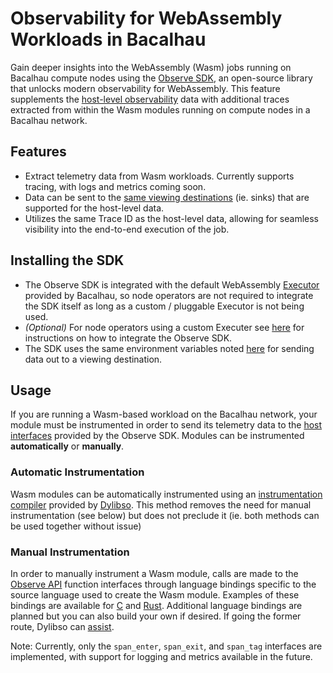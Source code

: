 # Observability for WebAssembly Workloads in Bacalhau

Gain deeper insights into the WebAssembly (Wasm) jobs running on Bacalhau compute nodes using the [Observe SDK](https://dev.dylibso.com/docs/category/observe-sdk/), an open-source library that unlocks modern observability for WebAssembly. This feature supplements the [host-level observability](../setting-up/running-node/observability/) data with additional traces extracted from within the Wasm modules running on compute nodes in a Bacalhau network.

## Features

* Extract telemetry data from Wasm workloads. Currently supports tracing, with logs and metrics coming soon.
* Data can be sent to the [same viewing destinations](../setting-up/running-node/observability/#viewing) (ie. sinks) that are supported for the host-level data.
* Utilizes the same Trace ID as the host-level data, allowing for seamless visibility into the end-to-end execution of the job.

## Installing the SDK

* The Observe SDK is integrated with the default WebAssembly [Executor](../getting-started/architecture/#executor) provided by Bacalhau, so node operators are not required to integrate the SDK itself as long as a custom / pluggable Executor is not being used.
* _(Optional)_ For node operators using a custom Executer see [here](https://dev.dylibso.com/docs/observe/adapters/golang/opentelemetry) for instructions on how to integrate the Observe SDK.
* The SDK uses the same environment variables noted [here](../setting-up/running-node/observability/#viewing) for sending data out to a viewing destination.

## Usage

If you are running a Wasm-based workload on the Bacalhau network, your module must be instrumented in order to send its telemetry data to the [host interfaces](https://github.com/dylibso/observe-sdk/tree/main/observe-api) provided by the Observe SDK. Modules can be instrumented **automatically** or **manually**.

### Automatic Instrumentation

Wasm modules can be automatically instrumented using an [instrumentation compiler](https://dev.dylibso.com/docs/observe/instrumentation/automatic/) provided by [Dylibso](https://dylibso.com/). This method removes the need for manual instrumentation (see below) but does not preclude it (ie. both methods can be used together without issue)

### Manual Instrumentation

In order to manually instrument a Wasm module, calls are made to the [Observe API](https://github.com/dylibso/observe-sdk/tree/main/observe-api) function interfaces through language bindings specific to the source language used to create the Wasm module. Examples of these bindings are available for [C](https://github.com/dylibso/observe-sdk/blob/main/observe-api/test/c/main.c) and [Rust](https://github.com/dylibso/observe-sdk/blob/main/observe-api/test/rust/src/main.rs). Additional language bindings are planned but you can also build your own if desired. If going the former route, Dylibso can [assist](https://dev.dylibso.com/support).

Note: Currently, only the `span_enter`, `span_exit`, and `span_tag` interfaces are implemented, with support for logging and metrics available in the future.
